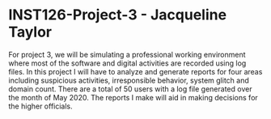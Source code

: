 # INST126-Project-3 - Jacqueline Taylor


For project 3, we will be simulating a professional working environment where most of the software and digital activities are recorded using log files. In this project I will have to analyze and generate reports for four areas including suspicious activities, irresponsible behavior, system glitch and domain count. There are a total of 50 users with a log file generated over the month of May 2020. The reports I make will aid in making decisions for the higher officials.  

